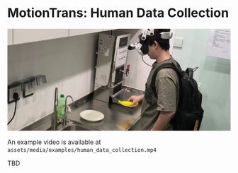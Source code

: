 # MotionTrans: Human Data Collection

![motiontrans human data](../assets/media/human_data_collection.png)

An example video is available at ``assets/media/examples/human_data_collection.mp4``

TBD